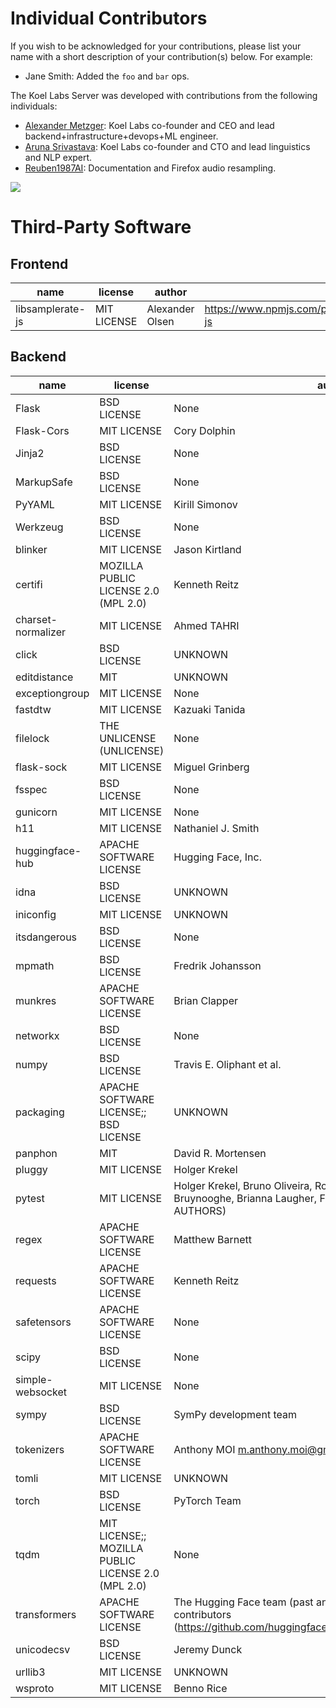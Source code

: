 # Individual Contributors

If you wish to be acknowledged for your contributions, please list your name
with a short description of your contribution(s) below. For example:

- Jane Smith: Added the `foo` and `bar` ops.

The Koel Labs Server was developed with contributions from the following individuals:

- [Alexander Metzger](https://www.linkedin.com/in/alexander-le-metzger): Koel Labs co-founder and CEO and lead backend+infrastructure+devops+ML engineer.
- [Aruna Srivastava](https://www.linkedin.com/in/arunasr): Koel Labs co-founder and CTO and lead linguistics and NLP expert.
- [Reuben1987AI](https://github.com/Reuben1987AI): Documentation and Firefox audio resampling.

<a href="https://github.com/KoelLabs/server/graphs/contributors">
  <img class="dark-light" src="https://contrib.rocks/image?repo=KoelLabs/server&anon=0&columns=20&max=100&r=true" />
</a>

# Third-Party Software

## Frontend
name | license | author | url
---- | ------- | ------ | ---
libsamplerate-js | MIT LICENSE | Alexander Olsen | https://www.npmjs.com/package/@alexanderolsen/libsamplerate-js

## Backend

name | license | author | url
---- | ------- | ------ | ---
Flask | BSD LICENSE | None | None
Flask-Cors | MIT LICENSE | Cory Dolphin | https://github.com/corydolphin/flask-cors
Jinja2 | BSD LICENSE | None | None
MarkupSafe | BSD LICENSE | None | None
PyYAML | MIT LICENSE | Kirill Simonov | https://pyyaml.org/
Werkzeug | BSD LICENSE | None | None
blinker | MIT LICENSE | Jason Kirtland | None
certifi | MOZILLA PUBLIC LICENSE 2.0 (MPL 2.0) | Kenneth Reitz | https://github.com/certifi/python-certifi
charset-normalizer | MIT LICENSE | Ahmed TAHRI | https://github.com/Ousret/charset_normalizer
click | BSD LICENSE | UNKNOWN | https://palletsprojects.com/p/click/
editdistance | MIT | UNKNOWN | UNKNOWN
exceptiongroup | MIT LICENSE | None | None
fastdtw | MIT LICENSE | Kazuaki Tanida | https://github.com/slaypni/fastdtw
filelock | THE UNLICENSE (UNLICENSE) | None | None
flask-sock | MIT LICENSE | Miguel Grinberg | https://github.com/miguelgrinberg/flask-sock
fsspec | BSD LICENSE | None | None
gunicorn | MIT LICENSE | None | None
h11 | MIT LICENSE | Nathaniel J. Smith | https://github.com/python-hyper/h11
huggingface-hub | APACHE SOFTWARE LICENSE | Hugging Face, Inc. | https://github.com/huggingface/huggingface_hub
idna | BSD LICENSE | UNKNOWN | UNKNOWN
iniconfig | MIT LICENSE | UNKNOWN | UNKNOWN
itsdangerous | BSD LICENSE | None | None
mpmath | BSD LICENSE | Fredrik Johansson | http://mpmath.org/
munkres | APACHE SOFTWARE LICENSE | Brian Clapper | https://software.clapper.org/munkres/
networkx | BSD LICENSE | None | None
numpy | BSD LICENSE | Travis E. Oliphant et al. | None
packaging | APACHE SOFTWARE LICENSE;; BSD LICENSE | UNKNOWN | UNKNOWN
panphon | MIT | David R. Mortensen | https://github.com/dmort27/panphon
pluggy | MIT LICENSE | Holger Krekel | https://github.com/pytest-dev/pluggy
pytest | MIT LICENSE | Holger Krekel, Bruno Oliveira, Ronny Pfannschmidt, Floris Bruynooghe, Brianna Laugher, Florian Bruhin, Others (See AUTHORS) | None
regex | APACHE SOFTWARE LICENSE | Matthew Barnett | https://github.com/mrabarnett/mrab-regex
requests | APACHE SOFTWARE LICENSE | Kenneth Reitz | https://requests.readthedocs.io
safetensors | APACHE SOFTWARE LICENSE | None | None
scipy | BSD LICENSE | None | https://scipy.org/
simple-websocket | MIT LICENSE | None | None
sympy | BSD LICENSE | SymPy development team | https://sympy.org
tokenizers | APACHE SOFTWARE LICENSE | Anthony MOI <m.anthony.moi@gmail.com> | None
tomli | MIT LICENSE | UNKNOWN | UNKNOWN
torch | BSD LICENSE | PyTorch Team | https://pytorch.org/
tqdm | MIT LICENSE;; MOZILLA PUBLIC LICENSE 2.0 (MPL 2.0) | None | None
transformers | APACHE SOFTWARE LICENSE | The Hugging Face team (past and future) with the help of all our contributors (https://github.com/huggingface/transformers/graphs/contributors) | https://github.com/huggingface/transformers
unicodecsv | BSD LICENSE | Jeremy Dunck | https://github.com/jdunck/python-unicodecsv
urllib3 | MIT LICENSE | UNKNOWN | UNKNOWN
wsproto | MIT LICENSE | Benno Rice | https://github.com/python-hyper/wsproto/

